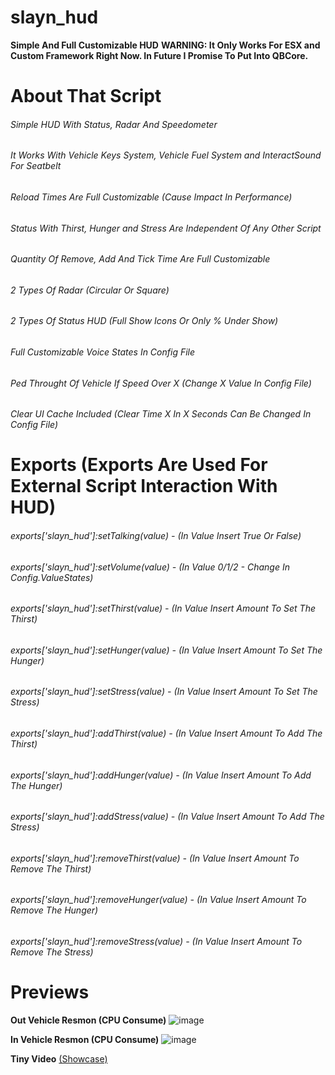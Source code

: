 # slayn_hud
**Simple And Full Customizable HUD**
**WARNING: It Only Works For ESX and Custom Framework Right Now. In Future I Promise To Put Into QBCore.**

# About That Script

###### Simple HUD With Status, Radar And Speedometer
###### It Works With Vehicle Keys System, Vehicle Fuel System and InteractSound For Seatbelt
###### Reload Times Are Full Customizable (Cause Impact In Performance)
###### Status With Thirst, Hunger and Stress Are Independent Of Any Other Script
###### Quantity Of Remove, Add And Tick Time Are Full Customizable
###### 2 Types Of Radar (Circular Or Square)
###### 2 Types Of Status HUD (Full Show Icons Or Only % Under Show)
###### Full Customizable Voice States In Config File
###### Ped Throught Of Vehicle If Speed Over X (Change X Value In Config File)
###### Clear UI Cache Included (Clear Time X In X Seconds Can Be Changed In Config File)

# Exports (Exports Are Used For External Script Interaction With HUD)

###### exports['slayn_hud']:setTalking(value) - (In Value Insert True Or False)
###### exports['slayn_hud']:setVolume(value) - (In Value 0/1/2 - Change In Config.ValueStates)
###### exports['slayn_hud']:setThirst(value) - (In Value Insert Amount To Set The Thirst)
###### exports['slayn_hud']:setHunger(value) - (In Value Insert Amount To Set The Hunger)
###### exports['slayn_hud']:setStress(value) - (In Value Insert Amount To Set The Stress)
###### exports['slayn_hud']:addThirst(value) - (In Value Insert Amount To Add The Thirst)
###### exports['slayn_hud']:addHunger(value) - (In Value Insert Amount To Add The Hunger)
###### exports['slayn_hud']:addStress(value) - (In Value Insert Amount To Add The Stress)
###### exports['slayn_hud']:removeThirst(value) - (In Value Insert Amount To Remove The Thirst)
###### exports['slayn_hud']:removeHunger(value) - (In Value Insert Amount To Remove The Hunger)
###### exports['slayn_hud']:removeStress(value) - (In Value Insert Amount To Remove The Stress)

# Previews

**Out Vehicle Resmon (CPU Consume)**
![image](https://user-images.githubusercontent.com/76696255/164970865-71eee3c0-8a10-4bb7-be79-13253880f16e.png)

**In Vehicle Resmon (CPU Consume)**
![image](https://user-images.githubusercontent.com/76696255/164970899-420df369-6132-4aae-abaf-f2cd8832419a.png)

**Tiny Video**
[(Showcase)](https://streamable.com/8nqte2)
